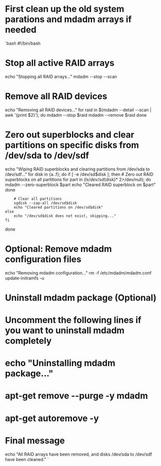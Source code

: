 
# First clean up the old system parations and mdadm arrays if needed

`bash
#!/bin/bash

# Stop all active RAID arrays
echo "Stopping all RAID arrays..."
mdadm --stop --scan

# Remove all RAID devices
echo "Removing all RAID devices..."
for raid in $(mdadm --detail --scan | awk '{print $2}'); do
    mdadm --stop $raid
    mdadm --remove $raid
done

# Zero out superblocks and clear partitions on specific disks from /dev/sda to /dev/sdf
echo "Wiping RAID superblocks and clearing partitions from /dev/sda to /dev/sdf..."
for disk in {a..f}; do
    if [ -e /dev/sd$disk ]; then
        # Zero out RAID superblocks on all partitions
        for part in $(ls /dev/sd${disk}* 2>/dev/null); do
            mdadm --zero-superblock $part
            echo "Cleared RAID superblock on $part"
        done

        # Clear all partitions
        sgdisk --zap-all /dev/sd$disk
        echo "Cleared partitions on /dev/sd$disk"
    else
        echo "/dev/sd$disk does not exist, skipping..."
    fi
done

# Optional: Remove mdadm configuration files
echo "Removing mdadm configuration..."
rm -f /etc/mdadm/mdadm.conf
update-initramfs -u

# Uninstall mdadm package (Optional)
# Uncomment the following lines if you want to uninstall mdadm completely
# echo "Uninstalling mdadm package..."
# apt-get remove --purge -y mdadm
# apt-get autoremove -y

# Final message
echo "All RAID arrays have been removed, and disks /dev/sda to /dev/sdf have been cleaned."
`